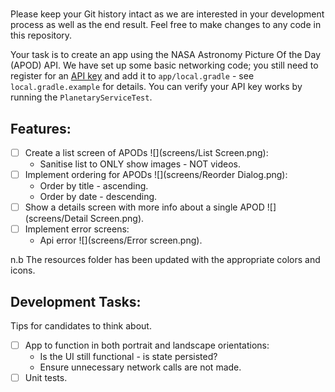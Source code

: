 # 
Please keep your Git history intact as we are interested in your development process as well as the end result.
Feel free to make changes to any code in this repository.

Your task is to create an app using the NASA Astronomy Picture Of the Day (APOD) API.
We have set up some basic networking code; you still need to register for an [API key](https://api.nasa.gov/) 
and add it to `app/local.gradle` - see `local.gradle.example` for details. 
You can verify your API key works by running the `PlanetaryServiceTest`.

## Features:
- [ ] Create a list screen of APODs ![](screens/List Screen.png):
  * Sanitise list to ONLY show images - NOT videos.
- [ ] Implement ordering for APODs ![](screens/Reorder Dialog.png):
  * Order by title - ascending.
  * Order by date - descending.
- [ ] Show a details screen with more info about a single APOD ![](screens/Detail Screen.png).
- [ ] Implement error screens:
  * Api error ![](screens/Error screen.png).

n.b The resources folder has been updated with the appropriate colors and icons.
  
## Development Tasks:
Tips for candidates to think about.

- [ ] App to function in both portrait and landscape orientations:
   * Is the UI still functional - is state persisted?
   * Ensure unnecessary network calls are not made.
- [ ] Unit tests.
